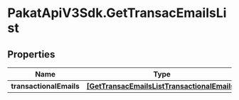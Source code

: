 # PakatApiV3Sdk.GetTransacEmailsList

## Properties
Name | Type | Description | Notes
------------ | ------------- | ------------- | -------------
**transactionalEmails** | [**[GetTransacEmailsListTransactionalEmails]**](GetTransacEmailsListTransactionalEmails.md) |  | [optional] 


